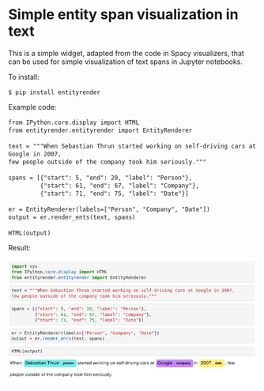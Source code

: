 # Simple entity span visualization in text

This is a simple widget, adapted from the code in Spacy visualizers, that can be used for simple visualization of text spans in Jupyter notebooks.

To install:

```
$ pip install entityrender
```

Example code:

```
from IPython.core.display import HTML
from entityrender.entityrender import EntityRenderer

text = """When Sebastian Thrun started working on self-driving cars at Google in 2007,
few people outside of the company took him seriously."""

spans = [{"start": 5, "end": 20, "label": "Person"},
         {"start": 61, "end": 67, "label": "Company"},
         {"start": 71, "end": 75, "label": "Date"}]

er = EntityRenderer(labels=["Person", "Company", "Date"])
output = er.render_ents(text, spans)

HTML(output)

```

Result:

![Example result](images/usage.png)